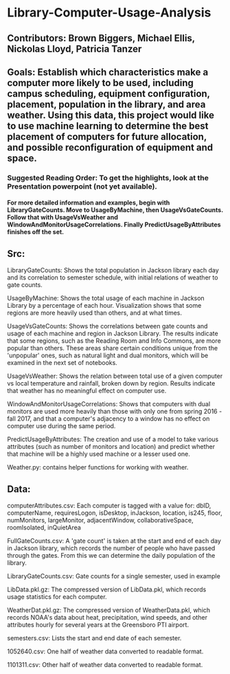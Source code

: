 # Library-Computer-Usage-Analysis

## Contributors: Brown Biggers, Michael Ellis, Nickolas Lloyd, Patricia Tanzer




## Goals: Establish which characteristics make a computer more likely to be used, including campus scheduling, equipment configuration, placement, population in the library, and area weather. Using this data, this project would like to use machine learning to determine the best placement of computers for future allocation, and possible reconfiguration of equipment and space.

### Suggested Reading Order: To get the highlights, look at the Presentation powerpoint (not yet available). 
#### For more detailed information and examples, begin with LibraryGateCounts. Move to UsageByMachine, then UsageVsGateCounts. Follow that with UsageVsWeather and WindowAndMonitorUsageCorrelations. Finally PredictUsageByAttributes finishes off the set.

## Src:

LibraryGateCounts: Shows the total population in Jackson library each day and its correlation to semester schedule, with initial relations of weather to gate counts.

UsageByMachine: Shows the total usage of each machine in Jackson Library by a percentage of each hour. Visualization shows that some regions are more heavily used than others, and at what times.

UsageVsGateCounts: Shows the correlations between gate counts and usage of each machine and region in Jackson Library. The results indicate that some regions, such as the Reading Room and Info Commons, are more popular than others. These areas share certain conditions unique from the 'unpopular' ones, such as natural light and dual monitors, which will be examined in the next set of notebooks.

UsageVsWeather: Shows the relation between total use of a given computer vs local temperature and rainfall, broken down by region. Results indicate that weather has no meaningful effect on computer use.

WindowAndMonitorUsageCorrelations: Shows that computers with dual monitors are used more heavily than those with only one from spring 2016 - fall 2017, and that a computer's adjacency to a window has no effect on computer use during the same period.

PredictUsageByAttributes: The creation and use of a model to take various attributes (such as number of monitors and location) and predict whether that machine will be a highly used machine or a lesser used one.

Weather.py: contains helper functions for working with weather.

## Data:

computerAttributes.csv: Each computer is tagged with a value for: dbID, computerName, requiresLogon, isDesktop, inJackson, location, is245, floor, numMonitors, largeMonitor, adjacentWindow, collaborativeSpace, roomIsolated, inQuietArea

FullGateCounts.csv: A 'gate count' is taken at the start and end of each day in Jackson library, which records the number of people who have passed through the gates. From this we can determine the daily population of the library.

LibraryGateCounts.csv: Gate counts for a single semester, used in example

LibData.pkl.gz: The compressed version of LibData.pkl, which records usage statistics for each computer.

WeatherDat.pkl.gz: The compressed version of WeatherData.pkl, which records NOAA's data about heat, precipitation, wind speeds, and other attributes hourly for several years at the Greensboro PTI airport.

semesters.csv: Lists the start and end date of each semester.

1052640.csv: One half of weather data converted to readable format.

1101311.csv: Other half of weather data converted to readable format.

